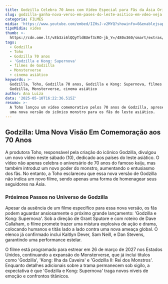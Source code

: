 ```yaml
---
title: Godzilla Celebra 70 Anos com Vídeo Especial para Fãs da Ásia Oriental
slug: godzilla-ganha-nova-verso-em-pases-do-leste-asitico-em-vdeo-veja
categoria: FILMES
midia: 'https://www.youtube.com/embed/IZHsJ-v2MYQ?showinfo=0&enablejsapi=1'
tipoMidia: video
thumb: >-
  https://cdn.ome.lt/vEb3zi6lQQyTldBUef3cRO-jb_Y=/480x360/smart/extras/conteudos/godzillaminusone_ZclJXgb.jpg
tags:
  - Godzilla
  - Toho
  - Godzilla 70 anos
  - 'Godzilla e Kong: Supernova'
  - filmes de Godzilla
  - Monsterverse
  - cinema asiático
keywords: >-
  Godzilla, Toho, Godzilla 70 anos, Godzilla e Kong: Supernova, filmes de
  Godzilla, Monsterverse, cinema asiático
author: Ana Luiza
data: '2025-05-10T16:22:36.515Z'
resumo: >-
  A Toho lançou um vídeo comemorativo pelos 70 anos de Godzilla, apresentando
  uma nova versão do icônico monstro para os fãs do leste asiático.
---
```


## Godzilla: Uma Nova Visão Em Comemoração aos 70 Anos

A produtora Toho, responsável pela criação do icônico Godzilla, divulgou um novo vídeo neste sábado (10), dedicado aos países do leste asiático. O vídeo não apenas celebra o aniversário de 70 anos do famoso kaiju, mas também introduz um novo poder do monstro, aumentando o entusiasmo dos fãs. No entanto, a Toho esclareceu que essa nova versão de Godzilla não indica um novo filme, sendo apenas uma forma de homenagear seus seguidores na Ásia.

### Próximos Passos no Universo de Godzilla

Apesar da ausência de um filme específico para essa nova versão, os fãs podem aguardar ansiosamente o próximo grande lançamento: 'Godzilla e Kong: Supernova'. Sob a direção de Grant Sputore e com roteiro de Dave Callaham, o filme promete trazer uma mistura explosiva de ação e drama, colocando humanos e titãs lado a lado contra uma nova ameaça global. O elenco já confirmado inclui Kaitlyn Dever, Sam Neill, e Dan Stevens, garantindo uma performance estelar.

O filme está programado para estrear em 26 de março de 2027 nos Estados Unidos, continuando a expansão do Monsterverse, que já inclui títulos como 'Godzilla', 'Kong: Ilha da Caveira' e 'Godzilla II: Rei dos Monstros'. Enquanto detalhes adicionais sobre a trama permanecem sob sigilo, a expectativa é que 'Godzilla e Kong: Supernova' traga novos níveis de emoção e confrontos titânicos.
